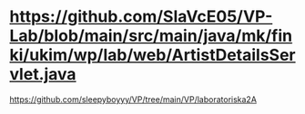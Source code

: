# https://github.com/SlaVcE05/VP-Lab/blob/main/src/main/java/mk/finki/ukim/wp/lab/web/ArtistDetailsServlet.java
https://github.com/sleepyboyyy/VP/tree/main/VP/laboratoriska2A
